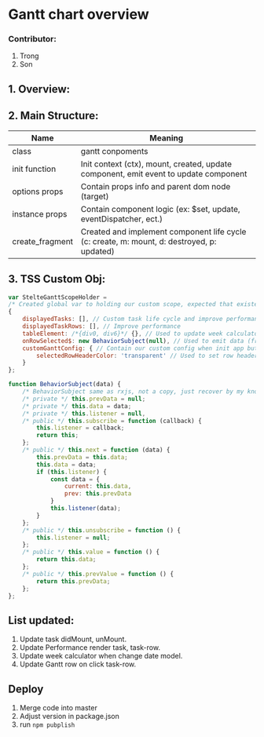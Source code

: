 # Gantt chart overview
### Contributor:
1. Trong
2. Son
## 1. Overview:
## 2. Main Structure:
| Name | Meaning |
|---|---|
| class | gantt conpoments |
| init function | Init context (ctx), mount, created, update component, emit event to update component | 
| options props | Contain props info and parent dom node (target) |
| instance props | Contain component logic (ex: $set, update, eventDispatcher, ect.)
| create_fragment | Created and implement component life cycle (c: create, m: mount, d: destroyed, p: updated) |

## 3. TSS Custom Obj:
```javascript
var StelteGanttScopeHolder = 
/* Created global var to holding our custom scope, expected that existed 1 instance on entired app. */
{ 
	displayedTasks: [], // Custom task life cycle and improve performance
	displayedTaskRows: [], // Improve performance
	tableElement: /*{div0, div6}*/ {}, // Used to update week calculator.
	onRowSelected$: new BehaviorSubject(null), // Used to emit data (from clicked row) into our App 
	customGanttConfig: { // Contain our custom config when init app but dont impact with main gantt flow
		selectedRowHeaderColor: 'transparent' // Used to set row header color when clicked.
	}
};
```

```javascript
function BehaviorSubject(data) {
    /* BehaviorSubject same as rxjs, not a copy, just recover by my knowleage */
	/* private */ this.prevData = null;
	/* private */ this.data = data;
	/* private */ this.listener = null,
	/* public */ this.subscribe = function (callback) {
		this.listener = callback;
		return this;
	};
	/* public */ this.next = function (data) {
		this.prevData = this.data;
		this.data = data;
		if (this.listener) {
			const data = {
				current: this.data,
				prev: this.prevData
			}
			this.listener(data);
		}
	};
	/* public */ this.unsubscribe = function () {
		this.listener = null;
	};
	/* public */ this.value = function () {
		return this.data;
	};
	/* public */ this.prevValue = function () {
		return this.prevData;
	};
};
```
## List updated:
1. Update task didMount, unMount.
2. Update Performance render task, task-row.
3. Update week calculator when change date model.
4. Update Gantt row on click task-row.
## Deploy
1. Merge code into master
2. Adjust version in package.json
3. run ```npm pubplish```

